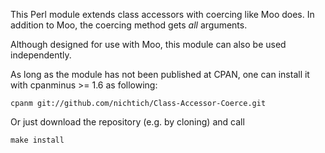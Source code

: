 This Perl module extends class accessors with coercing like Moo does. In
addition to Moo, the coercing method gets *all* arguments.

Although designed for use with Moo, this module can also be used independently.

As long as the module has not been published at CPAN, one can install it with
cpanminus >= 1.6 as following:

    cpanm git://github.com/nichtich/Class-Accessor-Coerce.git

Or just download the repository (e.g. by cloning) and call

    make install

